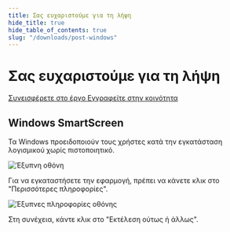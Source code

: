 ```yaml
---
title: Σας ευχαριστούμε για τη λήψη
hide_title: true
hide_table_of_contents: true
slug: "/downloads/post-windows"
---
```


<div className="text-center margin-top--xl">

# Σας ευχαριστούμε για τη λήψη

<div className="row margin-bottom--lg padding--sm flex-center">
<a className="button button--outline button--warning button--lg margin--sm" href="/contributing">
  Συνεισφέρετε στο έργο
</a>
<a className="button button--outline button--info button--lg margin--sm" href="https://linwood.dev/matrix">
  Εγγραφείτε στην κοινότητα
</a>

</div>

## Windows SmartScreen


Τα Windows προειδοποιούν τους χρήστες κατά την εγκατάσταση λογισμικού χωρίς πιστοποιητικό.

![Έξυπνη οθόνη](/img/smart-screen.png)

Για να εγκαταστήσετε την εφαρμογή, πρέπει να κάνετε κλικ στο "Περισσότερες πληροφορίες".

![Έξυπνες πληροφορίες οθόνης](/img/smart-screen-more-info.png)

Στη συνέχεια, κάντε κλικ στο "Εκτέλεση ούτως ή άλλως".

</div>
